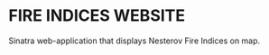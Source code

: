 FIRE INDICES WEBSITE
====================

Sinatra web-application that displays Nesterov Fire Indices on map.
